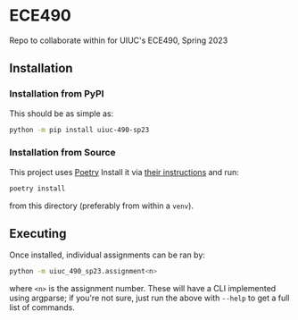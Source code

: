 # ECE490
Repo to collaborate within for UIUC's ECE490, Spring 2023

## Installation
### Installation from PyPI
This should be as simple as:
```bash
python -m pip install uiuc-490-sp23
```
### Installation from Source
This project uses [Poetry](https://python-poetry.org/) Install it via
[their instructions](https://python-poetry.org/docs/#installing-with-the-official-installer)
and run:
```bash
poetry install
```
from this directory (preferably from within a `venv`).

## Executing
Once installed, individual assignments can be ran by:
```bash
python -m uiuc_490_sp23.assignment<n>
```
where `<n>` is the assignment number. These will have a CLI implemented using argparse; if you're not sure,
just run the above with `--help` to get a full list of commands.